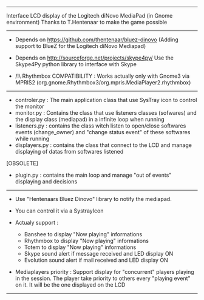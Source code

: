 
----------------------------------------------------------------------------------------------
 Interface LCD display of the Logitech diNovo MediaPad (in Gnome environment)
 Thanks to T.Hentenaar to make the game possible 
 
----------------------------------------------------------------------------------------------

 - Depends on https://github.com/thentenaar/bluez-dinovo
     (Adding support to BlueZ for the Logitech diNovo Mediapad)

 - Depends on http://sourceforge.net/projects/skype4py/
	Use the Skype4Py python library to interface with Skype

 - /!\ Rhythmbox COMPATIBILITY : Works actually only with Gnome3 via MPRIS2
        (org.gnome.Rhythmbox3/org.mpris.MediaPlayer2.rhythmbox)

----------------------------------------------------------------------------------------------

 - controler.py    : The main application class that use SysTray icon to control the monitor
 - monitor.py	   : Contains the class that use listeners classes (sofwares) 
 				   and the display class (mediapad) in a infinite loop when  running
 - listeners.py    : contains the class witch listen to open/close softwares events (change_owner)
                   and "change status event" of these softwares while running
 - displayers.py   : contains the class that connect to the LCD and manage displaying of datas
                   from softwares listened
 
 [OBSOLETE]
 - plugin.py       : contains the main loop and manage "out of events" displaying and decisions
                   
----------------------------------------------------------------------------------------------

 - Use "Hentenaars Bluez Dinovo" library to notify the mediapad. 
 
 - You can control it via a SystrayIcon  

 - Actualy support : 
     - Banshee to display "Now playing" informations
     - Rhythmbox to display "Now playing" informations
     - Totem to display "Now playing" informations
     - Skype sound alert if message received and LED display ON
     - Evolution sound alert if mail received and LED display ON
     
 - Mediaplayers priority : Support display for "concurrent" players playing in the session.
					       The player take priority to others every "playing event" on it. 
					       It will be the one displayed on the LCD
       
----------------------------------------------------------------------------------------------